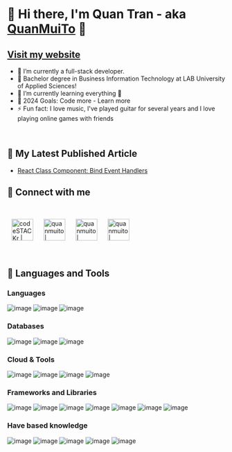 # 👋 Hi there, I'm Quan Tran - aka [QuanMuiTo][website] 👋
## [Visit my website][website]

- 🔭 I’m currently a full-stack developer.
- 👯 Bachelor degree in Business Information Technology at LAB University of Applied Sciences!
- 🌱 I’m currently learning everything 🤣
- 🥅 2024 Goals: Code more - Learn more
- ⚡ Fun fact: I love music, I've played guitar for several years and I love playing online games with friends

<br />

## 📕 My Latest Published Article

<!-- ARTICLES-LIST:START -->
- [React Class Component: Bind Event Handlers][article1]
<!-- ARTICLES-LIST:END -->

## 🤝 Connect with me
<br />

[<img style="margin: 0 10px" alt="codeSTACKr | LinkedIn" width="50px" src="https://cdn.simpleicons.org/linkedin" />][linkedin]
[<img style="margin: 0 10px" alt="quanmuito | YouTube" width="50px" src="https://cdn.simpleicons.org/youtube" />][youtube]
[<img style="margin: 0 10px" alt="quanmuito | Instagram" width="50px" src="https://cdn.simpleicons.org/instagram" />][instagram]
[<img style="margin: 0 10px" alt="quanmuito | Facebook" width="50px" src="https://cdn.simpleicons.org/facebook" />][facebook]

<br />

## 🧰 Languages and Tools
### Languages
![image](https://img.shields.io/badge/JavaScript-323330?style=for-the-badge&logo=javascript&logoColor=F7DF1E)
![image](https://img.shields.io/badge/TypeScript-007ACC?style=for-the-badge&logo=typescript&logoColor=white)
![image](https://img.shields.io/badge/PHP-777BB4?style=for-the-badge&logo=php&logoColor=white)

### Databases
![image](https://img.shields.io/badge/MySQL-005C84?style=for-the-badge&logo=mysql&logoColor=white)
![image](https://img.shields.io/badge/PostgreSQL-316192?style=for-the-badge&logo=postgresql&logoColor=white)
![image](https://img.shields.io/badge/MongoDB-4EA94B?style=for-the-badge&logo=mongodb&logoColor=white)

### Cloud & Tools
![image](https://img.shields.io/badge/Amazon_AWS-FF9900?style=for-the-badge&logo=amazonaws&logoColor=white)
![image](https://img.shields.io/badge/Docker-2CA5E0?style=for-the-badge&logo=docker&logoColor=white)
![image](https://img.shields.io/badge/Node%20js-339933?style=for-the-badge&logo=nodedotjs&logoColor=white)
![image](https://img.shields.io/badge/GitHub-100000?style=for-the-badge&logo=github&logoColor=white)

### Frameworks and Libraries
![image](https://img.shields.io/badge/React-20232A?style=for-the-badge&logo=react&logoColor=61DAFB)
![image](https://img.shields.io/badge/next%20js-000000?style=for-the-badge&logo=nextdotjs&logoColor=white)
![image](https://img.shields.io/badge/Express%20js-000000?style=for-the-badge&logo=express&logoColor=white)
![image](https://img.shields.io/badge/nestjs-E0234E?style=for-the-badge&logo=nestjs&logoColor=white)
![image](https://img.shields.io/badge/Redux-593D88?style=for-the-badge&logo=redux&logoColor=white)
![image](https://img.shields.io/badge/Laravel-FF2D20?style=for-the-badge&logo=laravel&logoColor=white)
![image](https://img.shields.io/badge/Symfony-000000?style=for-the-badge&logo=Symfony&logoColor=white)

### Have based knowledge
![image](https://img.shields.io/badge/Go-00ADD8?style=for-the-badge&logo=go&logoColor=white)
![image](https://img.shields.io/badge/Python-FFD43B?style=for-the-badge&logo=python&logoColor=blue)
![image](https://img.shields.io/badge/C%23-239120?style=for-the-badge&logo=csharp&logoColor=white)
![image](https://img.shields.io/badge/GraphQl-E10098?style=for-the-badge&logo=graphql&logoColor=white)
![image](https://img.shields.io/badge/Unity-100000?style=for-the-badge&logo=unity&logoColor=white)

[article1]: https://quizdeveloper.com/tips/the-easy-way-to-binding-event-handlers-in-reactjs-aid66
[website]: https://www.quanmuito.com/
[youtube]: https://www.youtube.com/channel/UCMKyUH8y24yxZ40xrlujwXQ?view_as=subscriber
[instagram]: https://www.instagram.com/_quanmuito_/
[linkedin]: https://www.linkedin.com/in/quanmuito110299/
[facebook]: https://www.facebook.com/quanmuito/
